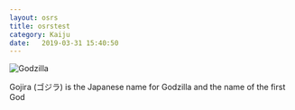 ```yaml
---
layout: osrs
title: osrstest
category: Kaiju
date:   2019-03-31 15:40:50
---
```


![Godzilla](https://vignette.wikia.nocookie.net/kaiju/images/1/1e/Gojira.jpg)

Gojira (ゴジラ) is the Japanese name for Godzilla and the name of the first God